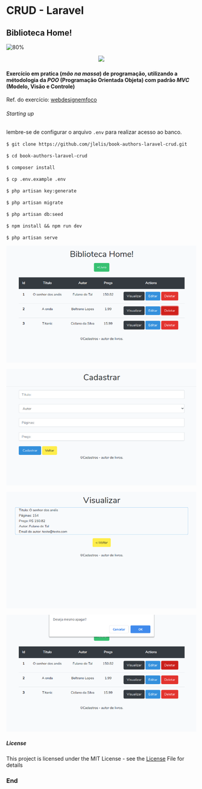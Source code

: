 # CRUD - Laravel

##   Biblioteca Home!
![80%](https://progress-bar.dev/80?title=completed)

<p align="center"><img src="https://res.cloudinary.com/dtfbvvkyp/image/upload/v1566331377/laravel-logolockup-cmyk-red.svg" width="400"></p>

#### Exercício em pratica (*mão na massa*) de programação, utilizando a métodologia da *POO* (Programação Orientada Objeta) com padrão *MVC* (Modelo, Visão e Controle)



Ref. do exercício: [webdesignemfoco](https://webdesignemfoco.com/cursos/crud/crud-com-laravel-1-introducao)


###### Starting up

lembre-se de configurar o arquivo `.env` para realizar acesso ao banco.

`$ git clone https://github.com/jlelis/book-authors-laravel-crud.git`

`$ cd book-authors-laravel-crud`

`$ composer install`

`$ cp .env.example .env`

`$ php artisan key:generate`

`$ php artisan migrate`

`$ php artisan db:seed`

`$ npm install && npm run dev`

`$ php artisan serve`


![image](https://raw.githubusercontent.com/jlelis/book-authors-laravel-crud/master/img/home.png)

![image](https://raw.githubusercontent.com/jlelis/book-authors-laravel-crud/master/img/create.png)


![image](https://raw.githubusercontent.com/jlelis/book-authors-laravel-crud/master/img/read.png)




![image](https://raw.githubusercontent.com/jlelis/book-authors-laravel-crud/master/img/delete.png)

##### License
This project is licensed under the MIT License - see the [License](https://github.com/appzcoder/crud-generator/blob/master/LICENSE) File for details

### End
